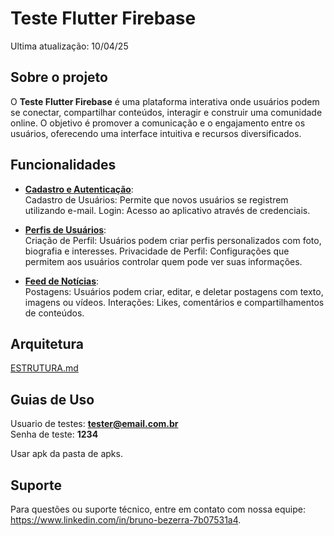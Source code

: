 # Teste Flutter Firebase
Ultima atualização: 10/04/25

## Sobre o projeto
O **Teste Flutter Firebase** é uma plataforma interativa onde usuários podem se conectar, 
compartilhar conteúdos, interagir e construir uma comunidade online. 
O objetivo é promover a comunicação e o engajamento entre os usuários, 
oferecendo uma interface intuitiva e recursos diversificados.

## Funcionalidades
* **[Cadastro e Autenticação]()**:<br>
  Cadastro de Usuários: Permite que novos usuários se registrem utilizando e-mail.
  Login: Acesso ao aplicativo através de credenciais.

* **[Perfis de Usuários]()**:<br>
  Criação de Perfil: Usuários podem criar perfis personalizados com foto, biografia e interesses.
  Privacidade de Perfil: Configurações que permitem aos usuários controlar quem pode ver suas informações.

* **[Feed de Notícias]()**:<br>
  Postagens: Usuários podem criar, editar, e deletar postagens com texto, imagens ou vídeos.
  Interações: Likes, comentários e compartilhamentos de conteúdos.
 
## Arquitetura
 [ESTRUTURA.md](/docs/ESTRUTURA.md)

## Guias de Uso
Usuario de testes: **tester@email.com.br**<br>
Senha de teste: **1234**<br>

Usar apk da pasta de apks.

## Suporte
Para questões ou suporte técnico, entre em contato com nossa equipe: https://www.linkedin.com/in/bruno-bezerra-7b07531a4.
